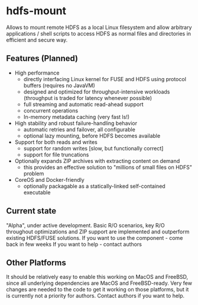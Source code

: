 hdfs-mount
==========
Allows to mount remote HDFS as a local Linux filesystem and allow arbitrary applications / shell scripts to access HDFS as normal files and directories in efficient and secure way.

Features (Planned)
------------------
* High performance
   * directly interfacing Linux kernel for FUSE and HDFS using protocol buffers (requires no JavaVM)
   * designed and optimized for throughput-intensive workloads (throughput is traded for latency whenever possible)
   * full streaming and automatic read-ahead support
   * concurrent operations
   * In-memory metadata caching (very fast ls!)
* High stability and robust failure-handling behavior
   * automatic retries and failover, all configurable
   * optional lazy mounting, before HDFS becomes available
* Support for both reads and writes
  * support for random writes [slow, but functionally correct]
  * support for file truncations
* Optionally expands ZIP archives with extracting content on demand
  * this provides an effective solution to "millions of small files on HDFS" problem
* CoreOS and Docker-friendly
  * optionally packagable as a statically-linked self-contained executable

Current state
-------------
"Alpha", under active development. Basic R/O scenarios, key R/O throughout optimizations and ZIP support are implemented and outperform existing HDFS/FUSE solutions.
If you want to use the component - come back in few weeks
If you want to help - contact authors

Other Platforms
---------------
It should be relatively easy to enable this working on MacOS and FreeBSD, since all underlying dependencies are MacOS and FreeBSD-ready. Very few changes are needed to the code to get it working on those platforms, but it is currently not a priority for authors. Contact authors if you want to help.

